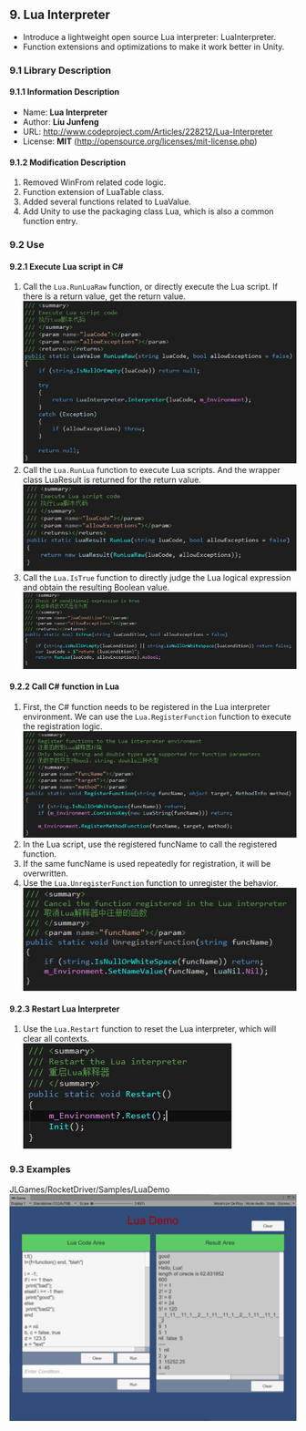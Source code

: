 ## 9. Lua Interpreter
+ Introduce a lightweight open source Lua interpreter: LuaInterpreter.  
+ Function extensions and optimizations to make it work better in Unity.  

### 9.1 Library Description

#### 9.1.1 Information Description
+ Name: **Lua Interpreter**  
+ Author: **Liu Junfeng**  
+ URL: http://www.codeproject.com/Articles/228212/Lua-Interpreter  
+ License: **MIT** (http://opensource.org/licenses/mit-license.php)  

#### 9.1.2 Modification Description
1. Removed WinFrom related code logic.  
2. Function extension of LuaTable class.  
3. Added several functions related to LuaValue.  
4. Add Unity to use the packaging class Lua, which is also a common function entry.  

### 9.2 Use

#### 9.2.1 Execute Lua script in C#
1. Call the `Lua.RunLuaRaw` function, or directly execute the Lua script. If there is a return value, get the return value.  
![image](assets/img/Lua_6.jpg)  
2. Call the `Lua.RunLua` function to execute Lua scripts. And the wrapper class LuaResult is returned for the return value.  
![image](assets/img/Lua_5.jpg)  
3. Call the `Lua.IsTrue` function to directly judge the Lua logical expression and obtain the resulting Boolean value.  
![image](assets/img/Lua_4.jpg)  

#### 9.2.2 Call C# function in Lua
1. First, the C# function needs to be registered in the Lua interpreter environment. We can use the `Lua.RegisterFunction` function to execute the registration logic.  
![image](assets/img/Lua_2.jpg)  
2. In the Lua script, use the registered funcName to call the registered function.  
3. If the same funcName is used repeatedly for registration, it will be overwritten.  
4. Use the `Lua.UnregisterFunction` function to unregister the behavior.  
![image](assets/img/Lua_3.jpg)  

#### 9.2.3 Restart Lua Interpreter
1. Use the `Lua.Restart` function to reset the Lua interpreter, which will clear all contexts.  
![image](assets/img/Lua_7.jpg)  

### 9.3 Examples
JLGames/RocketDriver/Samples/LuaDemo  
![image](assets/img/Lua_1.png)  